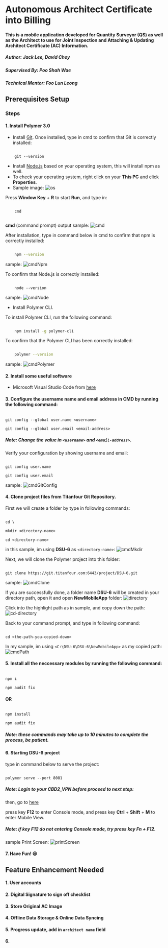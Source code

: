 
# Autonomous Architect Certificate into Billing

#### This is a mobile application developed for Quantity Surveyor (QS) as well as the Architect to use for Joint Inspection and Attaching & Updating Architect Certificate (AC) Information.

##### Author: Jack Lee, David Choy

##### Supervised By: Poo Shah Wae

##### Technical Mentor: Foo Lun Leong

  

## Prerequisites Setup

### Steps

#### 1. Install Polymer 3.0

- Install [Git](https://git-scm.com/download/win).
Once installed, type in cmd to confirm that Git is correctly installed:
```

	git --version

```
- Install [Node.js](https://nodejs.org/en/download/) based on your operating system, this will install npm as well.
- To check your operating system, right click on your **This PC** and click **Properties**.
- Sample image:
	![os](/ReadMe%20image/Operating%20System.png)

Press **Window Key** + **R** to start **Run**, and type in:
```

	cmd
	
```

**cmd** (command prompt) output sample: 
	![cmd](/ReadMe%20image/cmdInterface.PNG)

After installation, type in command below in cmd to confirm that npm is correctly installed:

```bash

	npm --version

```

sample:
	![cmdNpm](/ReadMe%20image/cmdNpm.PNG)

To confirm that Node.js is correctly installed:

```

	node --version

```

sample:
	![cmdNode](/ReadMe%20image/cmdNode.PNG)
	
- Install Polymer CLI.

To install Polymer CLI, run the following command:

```bash

	npm install -g polymer-cli

```

To confirm that the Polymer CLI has been correctly installed:

```bash

	polymer --version

```
sample:
 	![cmdPolymer](/ReadMe%20image/cmdPolymer.PNG)

#### 2. Install some useful software

- Microsoft Visual Studio Code from [here](https://code.visualstudio.com/download)




#### 3. Configure the username name and email address in CMD by running the following command:

```

git config --global user.name <username>

git config --global user.email <email-address>

```
##### Note: Change the value in `<username>` and `<email-address>`.
  
Verify your configuration by showing username and email:
```

git config user.name

git config user.email

```

sample:
 	![cmdGitConfig](/ReadMe%20image/cmdGitConfig.PNG)

#### 4. Clone project files from Titanfour Git Repository.

First we will create a folder by type in following commands:

```

cd \

mkdir <directory-name>

cd <directory-name>

```

in this sample, im using **DSU-6** as `<directory-name>`:
 	![cmdMkdir](/ReadMe%20image/cmdMkdir.PNG)


Next, we will clone the Polymer project into this folder:

```

git clone https://git.titanfour.com:6443/project/DSU-6.git

```

sample:
 	![cmdClone](/ReadMe%20image/cmdClone.PNG)

If you are successfully done, a folder name **DSU-6** will be created in your directory path, open it and open **NewMobileApp** folder:
	![directory](/ReadMe%20image/folder.PNG)

Click into the highlight path as in sample, and copy down the path:
	![cd-directory](/ReadMe%20image/cdFolder.png)

Back to your command prompt, and type in following command:

```

cd <the-path-you-copied-down>

```

In my sample, im using `<C:\DSU-6\DSU-6\NewMobileApp>` as my copied path:
	![cmdPath](/ReadMe%20image/cmdPath.PNG)

#### 5. Install all the neccessary modules by running the following command:

```

npm i

npm audit fix

```

#### OR

```

npm install

npm audit fix
```

##### Note: these commands may take up to 10 minutes to complete the process, be patient.

#### 6. Starting DSU-6 project

type in command below to serve the project:
```

polymer serve --port 8081

```
##### Note: Login to your CBD2_VPN before proceed to next step:

then, go to [here](localhost:8081)

press key **F12** to enter Console mode, and press key **Ctrl** + **Shift** + **M** to enter Mobile View.
##### Note: if key F12 do not entering Console mode, try press key Fn + F12.

sample Print Screen:
	![printScreen](/ReadMe%20image/printScreen.PNG)

#### 7. Have Fun! :smiley:

  

## Feature Enhancement Needed

#### 1. User accounts

#### 2. Digital Signature to sign off checklist

#### 3. Store Original AC Image

#### 4. Offline Data Storage & Online Data Syncing

#### 5. Progress update, add in `architect name` field

#### 6.